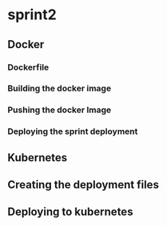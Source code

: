 # sprint2
## Docker

### Dockerfile

### Building the docker image

### Pushing the docker Image

### Deploying the sprint deployment

## Kubernetes

## Creating the deployment files

## Deploying to kubernetes

